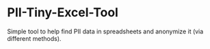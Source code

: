 # PII-Tiny-Excel-Tool
Simple tool to help find PII data in spreadsheets and anonymize it (via different methods).
